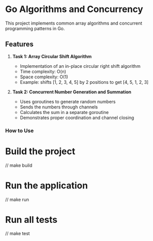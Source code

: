 # Go Algorithms and Concurrency

This project implements common array algorithms and concurrent programming patterns in Go.

## Features

1. **Task 1: Array Circular Shift Algorithm**
   - Implementation of an in-place circular right shift algorithm
   - Time complexity: O(n)
   - Space complexity: O(1)
   - Example: shifts [1, 2, 3, 4, 5] by 2 positions to get [4, 5, 1, 2, 3]

2. **Task 2: Concurrent Number Generation and Summation**
   - Uses goroutines to generate random numbers
   - Sends the numbers through channels
   - Calculates the sum in a separate goroutine
   - Demonstrates proper coordination and channel closing

### How to Use
# Build the project
// make build
# Run the application
// make run
# Run all tests
// make test
